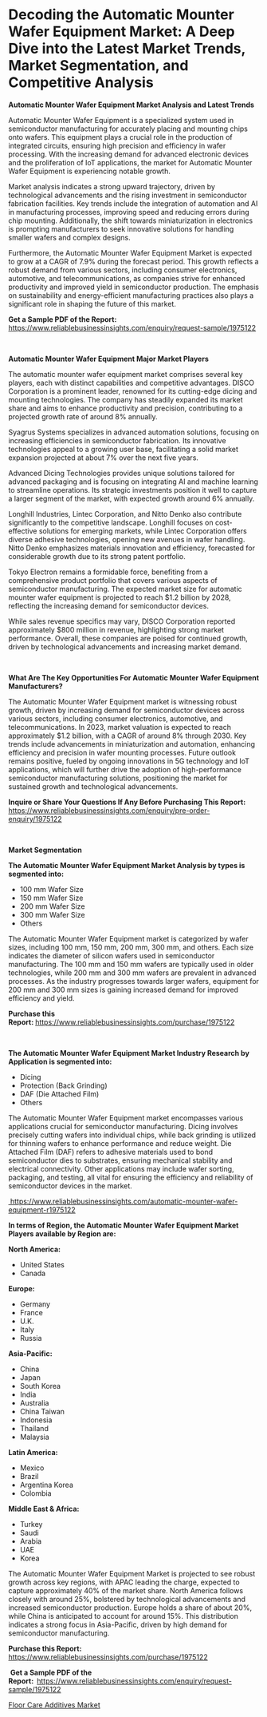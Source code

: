 <p><h1>Decoding the Automatic Mounter Wafer Equipment Market: A Deep Dive into the Latest Market Trends, Market Segmentation, and Competitive Analysis</h1></p><p><strong>Automatic Mounter Wafer Equipment Market Analysis and Latest Trends</strong></p>
<p><p>Automatic Mounter Wafer Equipment is a specialized system used in semiconductor manufacturing for accurately placing and mounting chips onto wafers. This equipment plays a crucial role in the production of integrated circuits, ensuring high precision and efficiency in wafer processing. With the increasing demand for advanced electronic devices and the proliferation of IoT applications, the market for Automatic Mounter Wafer Equipment is experiencing notable growth.</p><p>Market analysis indicates a strong upward trajectory, driven by technological advancements and the rising investment in semiconductor fabrication facilities. Key trends include the integration of automation and AI in manufacturing processes, improving speed and reducing errors during chip mounting. Additionally, the shift towards miniaturization in electronics is prompting manufacturers to seek innovative solutions for handling smaller wafers and complex designs.</p><p>Furthermore, the Automatic Mounter Wafer Equipment Market is expected to grow at a CAGR of 7.9% during the forecast period. This growth reflects a robust demand from various sectors, including consumer electronics, automotive, and telecommunications, as companies strive for enhanced productivity and improved yield in semiconductor production. The emphasis on sustainability and energy-efficient manufacturing practices also plays a significant role in shaping the future of this market.</p></p>
<p><strong>Get a Sample PDF of the Report:&nbsp;</strong> <a href="https://www.reliablebusinessinsights.com/enquiry/request-sample/1975122?utm_campaign=2319&utm_medium=2&utm_source=Github&utm_content=ia&utm_term=03042025&utm_id=automatic-mounter-wafer-equipment">https://www.reliablebusinessinsights.com/enquiry/request-sample/1975122</a></p>
<p>&nbsp;</p>
<p><strong>Automatic Mounter Wafer Equipment Major Market Players</strong></p>
<p><p>The automatic mounter wafer equipment market comprises several key players, each with distinct capabilities and competitive advantages. DISCO Corporation is a prominent leader, renowned for its cutting-edge dicing and mounting technologies. The company has steadily expanded its market share and aims to enhance productivity and precision, contributing to a projected growth rate of around 8% annually.</p><p>Syagrus Systems specializes in advanced automation solutions, focusing on increasing efficiencies in semiconductor fabrication. Its innovative technologies appeal to a growing user base, facilitating a solid market expansion projected at about 7% over the next five years. </p><p>Advanced Dicing Technologies provides unique solutions tailored for advanced packaging and is focusing on integrating AI and machine learning to streamline operations. Its strategic investments position it well to capture a larger segment of the market, with expected growth around 6% annually.</p><p>Longhill Industries, Lintec Corporation, and Nitto Denko also contribute significantly to the competitive landscape. Longhill focuses on cost-effective solutions for emerging markets, while Lintec Corporation offers diverse adhesive technologies, opening new avenues in wafer handling. Nitto Denko emphasizes materials innovation and efficiency, forecasted for considerable growth due to its strong patent portfolio.</p><p>Tokyo Electron remains a formidable force, benefiting from a comprehensive product portfolio that covers various aspects of semiconductor manufacturing. The expected market size for automatic mounter wafer equipment is projected to reach $1.2 billion by 2028, reflecting the increasing demand for semiconductor devices.</p><p>While sales revenue specifics may vary, DISCO Corporation reported approximately $800 million in revenue, highlighting strong market performance. Overall, these companies are poised for continued growth, driven by technological advancements and increasing market demand.</p></p>
<p>&nbsp;</p>
<p><strong>What Are The Key Opportunities For Automatic Mounter Wafer Equipment Manufacturers?</strong></p>
<p><p>The Automatic Mounter Wafer Equipment market is witnessing robust growth, driven by increasing demand for semiconductor devices across various sectors, including consumer electronics, automotive, and telecommunications. In 2023, market valuation is expected to reach approximately $1.2 billion, with a CAGR of around 8% through 2030. Key trends include advancements in miniaturization and automation, enhancing efficiency and precision in wafer mounting processes. Future outlook remains positive, fueled by ongoing innovations in 5G technology and IoT applications, which will further drive the adoption of high-performance semiconductor manufacturing solutions, positioning the market for sustained growth and technological advancements.</p></p>
<p><strong>Inquire or Share Your Questions If Any Before Purchasing This Report:</strong> <a href="https://www.reliablebusinessinsights.com/enquiry/pre-order-enquiry/1975122?utm_campaign=2319&utm_medium=2&utm_source=Github&utm_content=ia&utm_term=03042025&utm_id=automatic-mounter-wafer-equipment">https://www.reliablebusinessinsights.com/enquiry/pre-order-enquiry/1975122</a></p>
<p>&nbsp;</p>
<p><strong>Market Segmentation</strong></p>
<p><strong>The Automatic Mounter Wafer Equipment Market Analysis by types is segmented into:</strong></p>
<p><ul><li>100 mm Wafer Size</li><li>150 mm Wafer Size</li><li>200 mm Wafer Size</li><li>300 mm Wafer Size</li><li>Others</li></ul></p>
<p><p>The Automatic Mounter Wafer Equipment market is categorized by wafer sizes, including 100 mm, 150 mm, 200 mm, 300 mm, and others. Each size indicates the diameter of silicon wafers used in semiconductor manufacturing. The 100 mm and 150 mm wafers are typically used in older technologies, while 200 mm and 300 mm wafers are prevalent in advanced processes. As the industry progresses towards larger wafers, equipment for 200 mm and 300 mm sizes is gaining increased demand for improved efficiency and yield.</p></p>
<p><strong>Purchase this Report:&nbsp;</strong><a href="https://www.reliablebusinessinsights.com/purchase/1975122?utm_campaign=2319&utm_medium=2&utm_source=Github&utm_content=ia&utm_term=03042025&utm_id=automatic-mounter-wafer-equipment">https://www.reliablebusinessinsights.com/purchase/1975122</a></p>
<p>&nbsp;</p>
<p><strong>The Automatic Mounter Wafer Equipment Market Industry Research by Application is segmented into:</strong></p>
<p><ul><li>Dicing</li><li>Protection (Back Grinding)</li><li>DAF (Die Attached Film)</li><li>Others</li></ul></p>
<p><p>The Automatic Mounter Wafer Equipment market encompasses various applications crucial for semiconductor manufacturing. Dicing involves precisely cutting wafers into individual chips, while back grinding is utilized for thinning wafers to enhance performance and reduce weight. Die Attached Film (DAF) refers to adhesive materials used to bond semiconductor dies to substrates, ensuring mechanical stability and electrical connectivity. Other applications may include wafer sorting, packaging, and testing, all vital for ensuring the efficiency and reliability of semiconductor devices in the market.</p></p>
<p><a href="https://www.reliablebusinessinsights.com/automatic-mounter-wafer-equipment-r1975122?utm_campaign=2319&utm_medium=2&utm_source=Github&utm_content=ia&utm_term=03042025&utm_id=automatic-mounter-wafer-equipment">&nbsp;https://www.reliablebusinessinsights.com/automatic-mounter-wafer-equipment-r1975122</a></p>
<p><strong>In terms of Region, the Automatic Mounter Wafer Equipment Market Players available by Region are:</strong></p>
<p>
    <p> <strong> North America: </strong>
        <ul>
            <li>United States</li>
            <li>Canada</li>
        </ul>
        </p> 
    <p> <strong> Europe: </strong>
        <ul>
            <li>Germany</li>
            <li>France</li>
            <li>U.K.</li>
            <li>Italy</li>
            <li>Russia</li>
        </ul>
        </p> 
    <p> <strong> Asia-Pacific: </strong>
        <ul>
            <li>China</li>
            <li>Japan</li>
            <li>South Korea</li>
            <li>India</li>
            <li>Australia</li>
            <li>China Taiwan</li>
            <li>Indonesia</li>
            <li>Thailand</li>
            <li>Malaysia</li>
        </ul>
        </p> 
    <p> <strong> Latin America: </strong>
        <ul>
            <li>Mexico</li>
            <li>Brazil</li>
            <li>Argentina Korea</li>
            <li>Colombia</li>
        </ul>
        </p> 
    <p> <strong> Middle East & Africa: </strong>
        <ul>
            <li>Turkey</li>
            <li>Saudi</li>
            <li>Arabia</li>
            <li>UAE</li>
            <li>Korea</li>
        </ul>
    </p>
    </p>
<p><p>The Automatic Mounter Wafer Equipment Market is projected to see robust growth across key regions, with APAC leading the charge, expected to capture approximately 40% of the market share. North America follows closely with around 25%, bolstered by technological advancements and increased semiconductor production. Europe holds a share of about 20%, while China is anticipated to account for around 15%. This distribution indicates a strong focus in Asia-Pacific, driven by high demand for semiconductor manufacturing.</p></p>
<p><strong>Purchase this Report: </strong><a href="https://www.reliablebusinessinsights.com/purchase/1975122?utm_campaign=2319&utm_medium=2&utm_source=Github&utm_content=ia&utm_term=03042025&utm_id=automatic-mounter-wafer-equipment">https://www.reliablebusinessinsights.com/purchase/1975122</a></p>
<p>&nbsp;<strong>Get a Sample PDF of the Report:&nbsp;&nbsp;</strong><a href="https://www.reliablebusinessinsights.com/enquiry/request-sample/1975122?utm_campaign=2319&utm_medium=2&utm_source=Github&utm_content=ia&utm_term=03042025&utm_id=automatic-mounter-wafer-equipment">https://www.reliablebusinessinsights.com/enquiry/request-sample/1975122</a></p>
<p><strong></strong></p>
<p><p><a href="https://github.com/omduthkevork/Market-Research-Report-List-1/blob/main/floor-care-additives-market.md?utm_campaign=2319&utm_medium=2&utm_source=Github&utm_content=ia&utm_term=03042025&utm_id=automatic-mounter-wafer-equipment">Floor Care Additives Market</a></p></p>